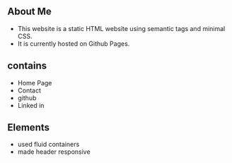 ## About Me 

* This website is a static HTML website using semantic tags and minimal CSS. 
* It is currently hosted on Github Pages.

## contains 

* Home Page
* Contact
* github
* Linked in

## Elements
* used fluid containers
* made header responsive

 
